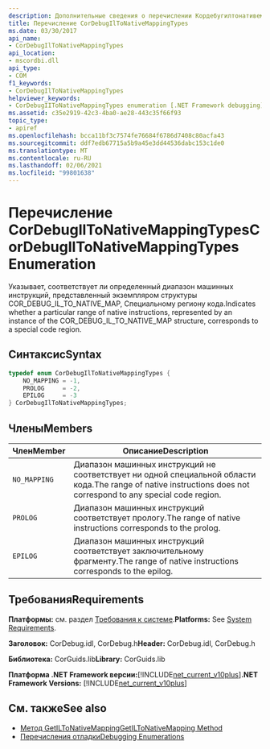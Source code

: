 ```yaml
---
description: Дополнительные сведения о перечислении Кордебугилтонативемаппингтипес
title: Перечисление CorDebugIlToNativeMappingTypes
ms.date: 03/30/2017
api_name:
- CorDebugIlToNativeMappingTypes
api_location:
- mscordbi.dll
api_type:
- COM
f1_keywords:
- CorDebugIlToNativeMappingTypes
helpviewer_keywords:
- CorDebugIIToNativeMappingTypes enumeration [.NET Framework debugging]
ms.assetid: c35e2919-42c3-4ba0-ae28-443c35f66f93
topic_type:
- apiref
ms.openlocfilehash: bcca11bf3c7574fe76684f6786d7408c80acfa43
ms.sourcegitcommit: ddf7edb67715a5b9a45e3dd44536dabc153c1de0
ms.translationtype: MT
ms.contentlocale: ru-RU
ms.lasthandoff: 02/06/2021
ms.locfileid: "99801638"
---
```

# <a name="cordebugiltonativemappingtypes-enumeration"></a><span data-ttu-id="310a9-103">Перечисление CorDebugIlToNativeMappingTypes</span><span class="sxs-lookup"><span data-stu-id="310a9-103">CorDebugIlToNativeMappingTypes Enumeration</span></span>

<span data-ttu-id="310a9-104">Указывает, соответствует ли определенный диапазон машинных инструкций, представленный экземпляром структуры COR_DEBUG_IL_TO_NATIVE_MAP, Специальному региону кода.</span><span class="sxs-lookup"><span data-stu-id="310a9-104">Indicates whether a particular range of native instructions, represented by an instance of the COR_DEBUG_IL_TO_NATIVE_MAP structure, corresponds to a special code region.</span></span>  
  
## <a name="syntax"></a><span data-ttu-id="310a9-105">Синтаксис</span><span class="sxs-lookup"><span data-stu-id="310a9-105">Syntax</span></span>  
  
```cpp  
typedef enum CorDebugIlToNativeMappingTypes {  
    NO_MAPPING = -1,  
    PROLOG     = -2,  
    EPILOG     = -3  
} CorDebugIlToNativeMappingTypes;  
```  
  
## <a name="members"></a><span data-ttu-id="310a9-106">Члены</span><span class="sxs-lookup"><span data-stu-id="310a9-106">Members</span></span>  
  
|<span data-ttu-id="310a9-107">Член</span><span class="sxs-lookup"><span data-stu-id="310a9-107">Member</span></span>|<span data-ttu-id="310a9-108">Описание</span><span class="sxs-lookup"><span data-stu-id="310a9-108">Description</span></span>|  
|------------|-----------------|  
|`NO_MAPPING`|<span data-ttu-id="310a9-109">Диапазон машинных инструкций не соответствует ни одной специальной области кода.</span><span class="sxs-lookup"><span data-stu-id="310a9-109">The range of native instructions does not correspond to any special code region.</span></span>|  
|`PROLOG`|<span data-ttu-id="310a9-110">Диапазон машинных инструкций соответствует прологу.</span><span class="sxs-lookup"><span data-stu-id="310a9-110">The range of native instructions corresponds to the prolog.</span></span>|  
|`EPILOG`|<span data-ttu-id="310a9-111">Диапазон машинных инструкций соответствует заключительному фрагменту.</span><span class="sxs-lookup"><span data-stu-id="310a9-111">The range of native instructions corresponds to the epilog.</span></span>|  
  
## <a name="requirements"></a><span data-ttu-id="310a9-112">Требования</span><span class="sxs-lookup"><span data-stu-id="310a9-112">Requirements</span></span>  

 <span data-ttu-id="310a9-113">**Платформы:** см. раздел [Требования к системе](../../get-started/system-requirements.md).</span><span class="sxs-lookup"><span data-stu-id="310a9-113">**Platforms:** See [System Requirements](../../get-started/system-requirements.md).</span></span>  
  
 <span data-ttu-id="310a9-114">**Заголовок:** CorDebug.idl, CorDebug.h</span><span class="sxs-lookup"><span data-stu-id="310a9-114">**Header:** CorDebug.idl, CorDebug.h</span></span>  
  
 <span data-ttu-id="310a9-115">**Библиотека:** CorGuids.lib</span><span class="sxs-lookup"><span data-stu-id="310a9-115">**Library:** CorGuids.lib</span></span>  
  
 <span data-ttu-id="310a9-116">**Платформа .NET Framework версии:**[!INCLUDE[net_current_v10plus](../../../../includes/net-current-v10plus-md.md)]</span><span class="sxs-lookup"><span data-stu-id="310a9-116">**.NET Framework Versions:** [!INCLUDE[net_current_v10plus](../../../../includes/net-current-v10plus-md.md)]</span></span>  
  
## <a name="see-also"></a><span data-ttu-id="310a9-117">См. также</span><span class="sxs-lookup"><span data-stu-id="310a9-117">See also</span></span>

- [<span data-ttu-id="310a9-118">Метод GetILToNativeMapping</span><span class="sxs-lookup"><span data-stu-id="310a9-118">GetILToNativeMapping Method</span></span>](icordebugcode-getiltonativemapping-method.md)
- [<span data-ttu-id="310a9-119">Перечисления отладки</span><span class="sxs-lookup"><span data-stu-id="310a9-119">Debugging Enumerations</span></span>](debugging-enumerations.md)
